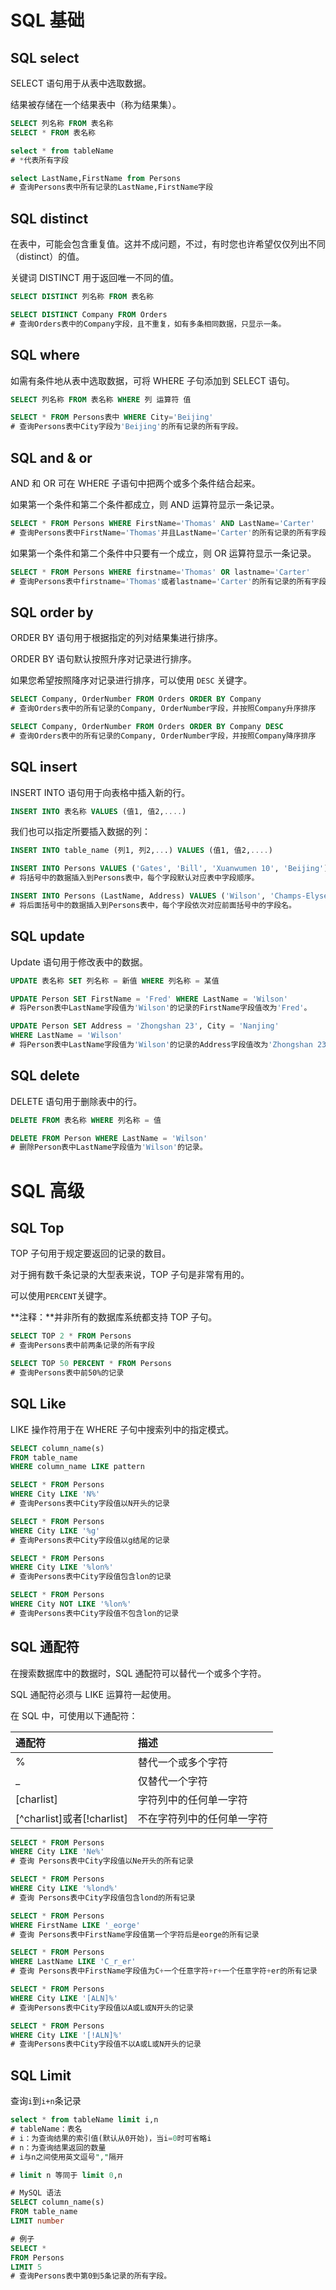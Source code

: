 # SQL 基础

## SQL select

SELECT 语句用于从表中选取数据。

结果被存储在一个结果表中（称为结果集）。

```sql
SELECT 列名称 FROM 表名称
SELECT * FROM 表名称
```

```sql
select * from tableName
# *代表所有字段

select LastName,FirstName from Persons
# 查询Persons表中所有记录的LastName,FirstName字段
```

## SQL distinct

在表中，可能会包含重复值。这并不成问题，不过，有时您也许希望仅仅列出不同（distinct）的值。

关键词 DISTINCT 用于返回唯一不同的值。

```sql
SELECT DISTINCT 列名称 FROM 表名称
```

```sql
SELECT DISTINCT Company FROM Orders 
# 查询Orders表中的Company字段，且不重复，如有多条相同数据，只显示一条。
```

## SQL where

如需有条件地从表中选取数据，可将 WHERE 子句添加到 SELECT 语句。

```sql
SELECT 列名称 FROM 表名称 WHERE 列 运算符 值
```

```sql
SELECT * FROM Persons表中 WHERE City='Beijing'
# 查询Persons表中City字段为'Beijing'的所有记录的所有字段。
```

## SQL and & or

AND 和 OR 可在 WHERE 子语句中把两个或多个条件结合起来。

如果第一个条件和第二个条件都成立，则 AND 运算符显示一条记录。

```sql
SELECT * FROM Persons WHERE FirstName='Thomas' AND LastName='Carter'
# 查询Persons表中FirstName='Thomas'并且LastName='Carter'的所有记录的所有字段。
```


如果第一个条件和第二个条件中只要有一个成立，则 OR 运算符显示一条记录。
```sql
SELECT * FROM Persons WHERE firstname='Thomas' OR lastname='Carter'
# 查询Persons表中firstname='Thomas'或者lastname='Carter'的所有记录的所有字段。
```

## SQL order by

ORDER BY 语句用于根据指定的列对结果集进行排序。

ORDER BY 语句默认按照升序对记录进行排序。

如果您希望按照降序对记录进行排序，可以使用 `DESC` 关键字。

```sql
SELECT Company, OrderNumber FROM Orders ORDER BY Company
# 查询Orders表中的所有记录的Company, OrderNumber字段，并按照Company升序排序

SELECT Company, OrderNumber FROM Orders ORDER BY Company DESC
# 查询Orders表中的所有记录的Company, OrderNumber字段，并按照Company降序排序
```

## SQL insert

 INSERT INTO 语句用于向表格中插入新的行。

```sql
INSERT INTO 表名称 VALUES (值1, 值2,....)
```

我们也可以指定所要插入数据的列：

```sql
INSERT INTO table_name (列1, 列2,...) VALUES (值1, 值2,....)
```

```sql
INSERT INTO Persons VALUES ('Gates', 'Bill', 'Xuanwumen 10', 'Beijing')
# 将括号中的数据插入到Persons表中，每个字段默认对应表中字段顺序。

INSERT INTO Persons (LastName, Address) VALUES ('Wilson', 'Champs-Elysees')
# 将后面括号中的数据插入到Persons表中，每个字段依次对应前面括号中的字段名。
```

## SQL update

Update 语句用于修改表中的数据。

```sql
UPDATE 表名称 SET 列名称 = 新值 WHERE 列名称 = 某值
```

```sql
UPDATE Person SET FirstName = 'Fred' WHERE LastName = 'Wilson' 
# 将Person表中LastName字段值为'Wilson'的记录的FirstName字段值改为'Fred'。

UPDATE Person SET Address = 'Zhongshan 23', City = 'Nanjing'
WHERE LastName = 'Wilson'
# 将Person表中LastName字段值为'Wilson'的记录的Address字段值改为'Zhongshan 23'，并把City字段值改为'Nanjing'。
```

## SQL delete

DELETE 语句用于删除表中的行。

```sql
DELETE FROM 表名称 WHERE 列名称 = 值
```

```sql
DELETE FROM Person WHERE LastName = 'Wilson' 
# 删除Person表中LastName字段值为'Wilson'的记录。
```

# SQL 高级

## SQL Top

TOP 子句用于规定要返回的记录的数目。

对于拥有数千条记录的大型表来说，TOP 子句是非常有用的。

可以使用`PERCENT`关键字。

**注释：**并非所有的数据库系统都支持 TOP 子句。

```sql
SELECT TOP 2 * FROM Persons
# 查询Persons表中前两条记录的所有字段

SELECT TOP 50 PERCENT * FROM Persons
# 查询Persons表中前50%的记录
```

## SQL Like

LIKE 操作符用于在 WHERE 子句中搜索列中的指定模式。

```sql
SELECT column_name(s)
FROM table_name
WHERE column_name LIKE pattern
```

```sql
SELECT * FROM Persons
WHERE City LIKE 'N%'
# 查询Persons表中City字段值以N开头的记录

SELECT * FROM Persons
WHERE City LIKE '%g'
# 查询Persons表中City字段值以g结尾的记录

SELECT * FROM Persons
WHERE City LIKE '%lon%'
# 查询Persons表中City字段值包含lon的记录

SELECT * FROM Persons
WHERE City NOT LIKE '%lon%'
# 查询Persons表中City字段值不包含lon的记录
```

## SQL 通配符

在搜索数据库中的数据时，SQL 通配符可以替代一个或多个字符。

SQL 通配符必须与 LIKE 运算符一起使用。

在 SQL 中，可使用以下通配符：

| 通配符                     | 描述                       |
| :------------------------- | :------------------------- |
| %                          | 替代一个或多个字符         |
| _                          | 仅替代一个字符             |
| [charlist]                 | 字符列中的任何单一字符     |
| [^charlist]或者[!charlist] | 不在字符列中的任何单一字符 |

```sql
SELECT * FROM Persons
WHERE City LIKE 'Ne%'
# 查询 Persons表中City字段值以Ne开头的所有记录

SELECT * FROM Persons
WHERE City LIKE '%lond%'
# 查询 Persons表中City字段值包含lond的所有记录

SELECT * FROM Persons
WHERE FirstName LIKE '_eorge'
# 查询 Persons表中FirstName字段值第一个字符后是eorge的所有记录

SELECT * FROM Persons
WHERE LastName LIKE 'C_r_er'
# 查询 Persons表中FirstName字段值为C+一个任意字符+r+一个任意字符+er的所有记录

SELECT * FROM Persons
WHERE City LIKE '[ALN]%'
# 查询Persons表中City字段值以A或L或N开头的记录 

SELECT * FROM Persons
WHERE City LIKE '[!ALN]%'
# 查询Persons表中City字段值不以A或L或N开头的记录 
```

## SQL Limit

查询`i`到`i+n`条记录

```sql
select * from tableName limit i,n
# tableName：表名
# i：为查询结果的索引值(默认从0开始)，当i=0时可省略i
# n：为查询结果返回的数量
# i与n之间使用英文逗号","隔开

# limit n 等同于 limit 0,n
```
```sql
# MySQL 语法
SELECT column_name(s)
FROM table_name
LIMIT number

# 例子
SELECT *
FROM Persons
LIMIT 5
# 查询Persons表中第0到5条记录的所有字段。
```
